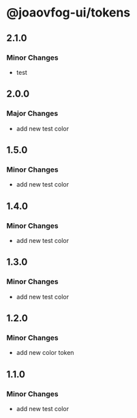 # @joaovfog-ui/tokens

## 2.1.0

### Minor Changes

- test

## 2.0.0

### Major Changes

- add new test color

## 1.5.0

### Minor Changes

- add new test color

## 1.4.0

### Minor Changes

- add new test color

## 1.3.0

### Minor Changes

- add new test color

## 1.2.0

### Minor Changes

- add new color token

## 1.1.0

### Minor Changes

- add new test color
